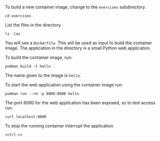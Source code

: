 To build a new container image, change to the ``exercises`` subdirectory.

```execute-1
cd exercises
```

List the files in the directory.

```execute-1
ls -las
```

You will see a ``Dockerfile``. This will be used as input to build the container image. The application in the directory is a small Python web application.

To build the container image, run:

```execute-1
podman build -t hello .
```

The name given to the image is ``hello``.

To start the web application using the container image run:

```execute-1
podman run --rm -p 8080:8080 hello
```

The port 8080 for the web application has been exposed, so to test access run:

```execute-2
curl localhost:8080
```

To stop the running container interrupt the application.

```execute-1
<ctrl-c>
```
